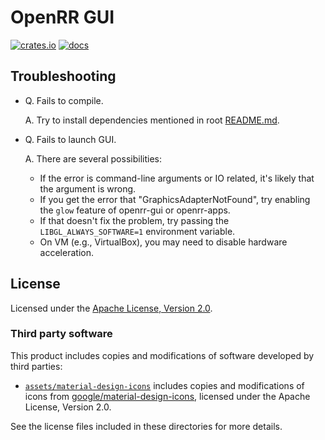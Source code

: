 # OpenRR GUI

[![crates.io](https://img.shields.io/crates/v/openrr-gui.svg)](https://crates.io/crates/openrr-gui) [![docs](https://docs.rs/openrr-gui/badge.svg)](https://docs.rs/openrr-gui)

## Troubleshooting

- Q. Fails to compile.

  A. Try to install dependencies mentioned in root [README.md](../README.md).

- Q. Fails to launch GUI.

  A. There are several possibilities:

  - If the error is command-line arguments or IO related, it's likely that the argument is wrong.
  - If you get the error that "GraphicsAdapterNotFound", try enabling the `glow` feature of openrr-gui or openrr-apps.
  - If that doesn't fix the problem, try passing the `LIBGL_ALWAYS_SOFTWARE=1` environment variable.
  - On VM (e.g., VirtualBox), you may need to disable hardware acceleration.

## License

Licensed under the [Apache License, Version 2.0](LICENSE).

### Third party software

This product includes copies and modifications of software developed by third parties:

- [`assets/material-design-icons`](assets/material-design-icons) includes copies and modifications of icons from [google/material-design-icons](https://github.com/google/material-design-icons), licensed under the Apache License, Version 2.0.

See the license files included in these directories for more details.
